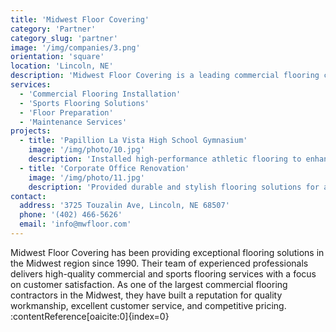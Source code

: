 ```yaml
---
title: 'Midwest Floor Covering'
category: 'Partner'
category_slug: 'partner'
image: '/img/companies/3.png'
orientation: 'square'
location: 'Lincoln, NE'
description: 'Midwest Floor Covering is a leading commercial flooring contractor serving the Midwest region, specializing in comprehensive flooring solutions for commercial and sports facilities.'
services:
  - 'Commercial Flooring Installation'
  - 'Sports Flooring Solutions'
  - 'Floor Preparation'
  - 'Maintenance Services'
projects:
  - title: 'Papillion La Vista High School Gymnasium'
    image: '/img/photo/10.jpg'
    description: 'Installed high-performance athletic flooring to enhance safety and performance.'
  - title: 'Corporate Office Renovation'
    image: '/img/photo/11.jpg'
    description: 'Provided durable and stylish flooring solutions for a modern office space.'
contact:
  address: '3725 Touzalin Ave, Lincoln, NE 68507'
  phone: '(402) 466-5626'
  email: 'info@mwfloor.com'
---
```


Midwest Floor Covering has been providing exceptional flooring solutions in the Midwest region since 1990. Their team of experienced professionals delivers high-quality commercial and sports flooring services with a focus on customer satisfaction. As one of the largest commercial flooring contractors in the Midwest, they have built a reputation for quality workmanship, excellent customer service, and competitive pricing. :contentReference[oaicite:0]{index=0}

